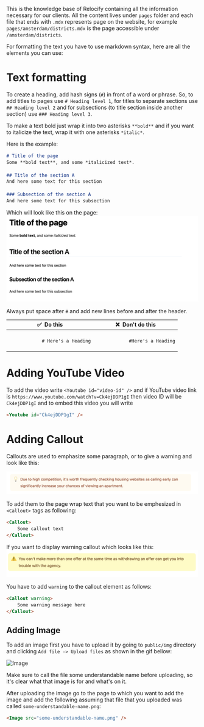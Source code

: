 This is the knowledge base of Relocify containing all the information necessary for our clients. All the content lives under `pages` folder and each file that ends with `.mdx` represents page on the website, for example `pages/amsterdam/districts.mdx` is the page accessible under `/amsterdam/districts`.

For formatting the text you have to use markdown syntax, here are all the elements you can use:

# Text formatting
To create a heading, add hash signs (`#`) in front of a word or phrase. So, to add titles to pages use `# Heading level 1`, for titles to separate sections use `## Heading level 2`  and for subsections (to title section inside another section) use `### Heading level 3`. 

To make a text bold just wrap it into two asterisks `**bold**` and if you want to italicize the text, wrap it with one asterisks `*italic*`.

Here is the example:
```markdown
# Title of the page
Some **bold text**, and some *italicized text*. 

## Title of the section A
And here some text for this section

### Subsection of the section A
And here some text for this subsection
```

Which will look like this on the page:
![Image](docs/text.png)

Always put space after `#` and add new lines before and after the header.
<table class="table table-bordered">
  <thead class="thead-light">
    <tr>
      <th>✅&nbsp; Do this</th>
      <th>❌&nbsp; Don't do this</th>
    </tr>
  </thead>
  <tbody>
    <tr>
      <td>
        <code>
            # Here's a Heading
        </code>
      </td>
      <td>
        <code>
            #Here's a Heading
        </code>
      </td>
    </tr>
  </tbody>
</table>

# Adding YouTube Video
To add the video write `<Youtube id="video-id" />` and if YouTube video link is `https://www.youtube.com/watch?v=Ck4ejDDP1gI` then video ID will be `Ck4ejDDP1gI` and to embed this video you will write
```html
<Youtube id="Ck4ejDDP1gI" />
```

# Adding Callout
Callouts are used to emphasize some paragraph, or to give a warning and look like this:

![Image](docs/callout.png)

To add them to the page wrap text that you want to be emphesized in `<Callout>` tags as following:
```html
<Callout>
    Some callout text
</Callout>
```

If you want to display  warning callout which looks like this:
![Image](docs/callout-warning.png)

You have to add `warning` to the callout element as follows:
```html
<Callout warning>
    Some warning message here
</Callout>
```

## Adding Image
To add an image first you have to upload it by going to `public/img` directory and clicking `Add file -> Upload files` as shown in the gif bellow:

![Image](docs/files-upload.gif)

Make sure to call the file some understandable name before uploading, so it's clear what that image is for and what's on it.

After uploading the image go to the page to which you want to add the image and add the following assuming that file that you uploaded was called `some-understandable-name.png`:

```html
<Image src="some-understandable-name.png" />
```
